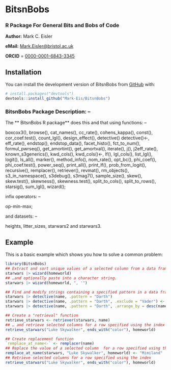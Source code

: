 
# BitsnBobs
### R Package For General Bits and Bobs of Code

**Author:** Mark C. Eisler

**eMail:** Mark.Eisler@bristol.ac.uk

**ORCID** = [0000-0001-6843-3345](https://orcid.org/0000-0001-6843-3345)

## Installation

You can install the development version of BitsnBobs from [GitHub](https://github.com/) with:

``` r
# install.packages("devtools")
devtools::install_github("Mark-Eis/BitsnBobs")
```

### BitsnBobs Package Description: –
The ** BitsnBobs R package** does this and that using functions: –

boxcox3(), browse(), cat_names(), cc_rate(), cohens_kappa(), const(), cor_coef.test(), count_lgl(),
design_effect(), detective() detective()<-, eff_rate(), endstop(), endstop_data(), facet_histo(),
fct_to_num(), formul_pwrseq(), get_amortint(), get_amortval(), iterate(), j(), j2eff_rate(),
known_s3generics(), kwd_cols(), kwd_cols()<-, lf(), lgl_cols(), list_lgl(), logit(), ls_all(),
marker(), method_info(), nom_rate(), opt_bc(), phi_coef(), phi_coef.test(), power_seq(), print_all(),
print_lf(), prob_from_logit(), recursive(), remplacer(), retriever(), revmat(), rm_objects(),
s3_in_namespace(), s3debug(), s3mag7(), sample_size(), skew(), skew.test(), skewness(), skewness.test(),
split_to_cols(), split_to_rows(), starsig(), sum_lgl(), wizard();

infix operators: –

op-min-max;

and datasets: –

heights, litter_sizes, starwars2 and starwars3.

## Example

This is a basic example which shows you how to solve a common problem:

``` r
library(BitsnBobs)
## Extract and sort unique values of a selected column from a data frame
starwars |> wizard(homeworld)
## …and optionally paste into a character string.
starwars |> wizard(homeworld, ", '")

## Find and modify strings containing a specified pattern in a data frame character column
starwars |> detective(name, .pattern = "Darth")
starwars |> detective(name, .pattern = "Darth", .exclude = "Vader") <- "Darth The First"
starwars |> detective(name, .pattern = "Darth", .arrange_by = desc(name))

## Create a "retrieval" function
retrieve_starwars <- retriever(starwars, name)
## … and retrieve selected columns for a row specified using the index
retrieve_starwars("Luke Skywalker", ends_with("color"), homeworld)

## Create replacement function
`remplace_at_name<-` <- remplacer(name)
## Replace the value of a selected column  for a row specified using the index
remplace_at_name(starwars, "Luke Skywalker", homeworld) <- "Mimiland"
## Retrieve selected columns for a row specified using the index
retrieve_starwars("Luke Skywalker", ends_with("color"), homeworld)
```

